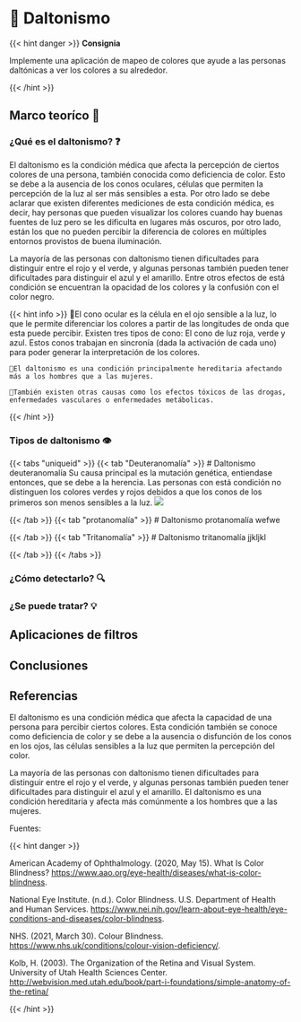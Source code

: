 # 👀 Daltonismo

{{< hint danger >}}
<b> Consignia </b>

Implemente una aplicación de mapeo de colores que ayude a las personas daltónicas a ver los colores a su alrededor.

{{< /hint >}}

## Marco teoríco 📕

### ¿Qué es el daltonismo? ❓
El daltonismo es la condición médica que afecta la percepción de ciertos colores de una persona, también conocida como deficiencia de color. Esto se debe a la ausencia de los conos oculares, células que permiten la percepción de la luz al ser más sensibles a esta. Por otro lado se debe aclarar que existen diferentes mediciones de esta condición médica, es decir, hay personas que pueden visualizar los colores cuando hay buenas fuentes de luz pero se les dificulta en lugares más oscuros, por otro lado, están los que no pueden percibir la diferencia de colores en múltiples entornos provistos de buena iluminación.

La mayoría de las personas con daltonismo tienen dificultades para distinguir entre el rojo y el verde, y algunas personas también pueden tener dificultades para distinguir el azul y el amarillo. Entre otros efectos de está condición se encuentran la opacidad de los colores y la confusión con el color negro.

{{< hint info >}}
    💠El cono ocular es la célula en el ojo sensible a la luz, lo que le 
    permite  diferenciar los colores a partir de las longitudes de onda que 
    esta puede  percibir. Existen tres tipos de cono: El cono de luz roja, 
    verde y azul. Estos conos trabajan en sincronía (dada la activación de 
    cada uno) para poder generar la interpretación de los colores. 

    💠El daltonismo es una condición principalmente hereditaria afectando 
    más a los hombres que a las mujeres. 

    💠También existen otras causas como los efectos tóxicos de las drogas, 
    enfermedades vasculares o enfermedades metábolicas.

{{< /hint >}}

### Tipos de daltonismo 👁

{{< tabs "uniqueid" >}}
{{< tab "Deuteranomalía" >}} # Daltonismo deuteranomalía
    Su causa principal es la mutación genética, entiendase entonces, que se 
    debe a la herencia. Las personas con está condición no distinguen los 
    colores verdes y rojos debidos a que los conos de los primeros son menos 
    sensibles a la luz.
<img src="/showcase/sketches/basics/Deuteranomalia.jpg">

{{< /tab >}}
{{< tab "protanomalía" >}} # Daltonismo protanomalía
    wefwe


{{< /tab >}}
{{< tab "Tritanomalía" >}} # Daltonismo tritanomalía
    jjkljkl


{{< /tab >}}
{{< /tabs >}}


### ¿Cómo detectarlo? 🔍


### ¿Se puede tratar? 💡


## Aplicaciones de filtros 


## Conclusiones


## Referencias

El daltonismo es una condición médica que afecta la capacidad de una persona para percibir ciertos colores. Esta condición también se conoce como deficiencia de color y se debe a la ausencia o disfunción de los conos en los ojos, las células sensibles a la luz que permiten la percepción del color.

La mayoría de las personas con daltonismo tienen dificultades para distinguir entre el rojo y el verde, y algunas personas también pueden tener dificultades para distinguir el azul y el amarillo. El daltonismo es una condición hereditaria y afecta más comúnmente a los hombres que a las mujeres.

Fuentes:

{{< hint danger >}}
 
American Academy of Ophthalmology. (2020, May 15). What Is Color Blindness? https://www.aao.org/eye-health/diseases/what-is-color-blindness.

National Eye Institute. (n.d.). Color Blindness. U.S. Department of Health and Human Services. https://www.nei.nih.gov/learn-about-eye-health/eye-conditions-and-diseases/color-blindness.

NHS. (2021, March 30). Colour Blindness. https://www.nhs.uk/conditions/colour-vision-deficiency/.

Kolb, H. (2003). The Organization of the Retina and Visual System. University of Utah Health Sciences Center. http://webvision.med.utah.edu/book/part-i-foundations/simple-anatomy-of-the-retina/

{{< /hint >}}


